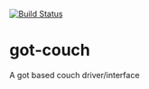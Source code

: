 [![Build Status](https://travis-ci.org/influentialpublishers/got-couch.svg?branch=master)](https://travis-ci.org/influentialpublishers/got-couch)

# got-couch
A got based couch driver/interface
